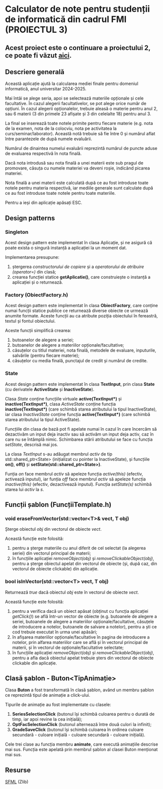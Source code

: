 # Calculator de note pentru studenții de informatică din cadrul FMI (PROIECTUL 3)

## Acest proiect este o continuare a proiectului 2, ce poate fi văzut [aici](https://github.com/matei53/Calculator-de-note-pentru-facultatea-de-informatica).

## Descriere generală

Această aplicație ajută la calcularea mediei finale pentru domeniul informatică, anul universitar 2024-2025.

Mai întâi se alege seria, apoi se selectează materiile opționale și cele facultative. În cazul alegerii facultativelor, se pot alege orice număr de opțiuni. În cazul alegerii opționalelor, trebuie aleasă o materie pentru anul 2, sau 6 materii (3 din primele 23 afișate și 3 din celelalte 18) pentru anul 3.

La final se inserează toate notele primite pentru fiecare materie (e.g. nota de la examen, nota de la colocviu, nota pe activitatea la curs/seminar/laborator). Această notă trebuie să fie între 0 și numărul aflat între parantezele de după numele evaluării.

Numărul de dinaintea numelui evaluării reprezintă numărul de puncte aduse de evaluarea respectivă în nota finală.

Dacă nota introdusă sau nota finală a unei materii este sub pragul de promovare, căsuța cu numele materiei va deveni roșie, indicând picarea materiei.

Nota finală a unei materii este calculată după ce au fost introduse toate notele pentru materia respectivă, iar mediile generale sunt calculate după ce au fost introduse toate notele pentru toate materiile.

Pentru a ieși din aplicație apăsați ESC.

## Design patterns

### Singleton

Acest design pattern este implementat în clasa Aplicație, și ne asigură că poate exista o singură instanță a aplicației la un moment dat.

Implementarea presupune:
1. ștergerea *constructorului de copiere* și a *operatorului de atribuire (operator=)* din clasă;
2. crearea funcției statice **getAplicatie()**, care construiește o instanță a aplicației și o returnează.

### Factory (ObiectFactory.h)

Acest design pattern este implementat în clasa **ObiectFactory**, care conține numai funcții statice publice ce returnează diverse obiecte ce urmează anumite formate. Aceste funcții au ca atribute poziția obiectului în fereastră, textul și fontul obiectului.

Aceste funcții simplifică crearea:
1. butoanelor de alegere a seriei;
2. butoanelor de alegere a materiilor opționale/facultative;
3. căsuțelor cu titlul materiei, nota finală, metodele de evaluare, inputurile, salvările (pentru fiecare materie);
4. căsuțelor cu media finală, punctajul de credit și numărul de credite.

### State

Acest design pattern este implementat în clasa **TextInput**, prin clasa **State** (cu derivatele **ActiveState** și **InactiveState**).

Clasa *State* conține funcțiile virtuale **active(TextInput\*)** și **inactive(TextInput\*)**, clasa *ActiveState* conține funcția **inactive(TextInput\*)** (care schimbă starea atributului la tipul InactiveState), iar clasa *InactiveState* conține funcția **active(TextInput\*)** (care schimbă starea atributului la tipul ActiveState).

Funcțiile din clasa de bază pot fi apelate numai în cazul în care încercăm să dezactivăm un input deja inactiv sau să activăm un input deja activ, caz în care nu se întâmplă nimic. Schimbarea stării atributului se face cu funcția *setState*, descrisă mai jos.

La clasa *TextInput* s-au adăugat membrul *activ* de tip std::shared_ptr\<State> (inițializat cu pointer la InactiveState), și funcțiile **on()**, **off()** și **setState(std::shared_ptr\<State>)**.

Funția *on* face membrul *activ* să apeleze funcția *active(this)* (efectiv, activează inputul), iar funția *off* face membrul *activ* să apeleze funcția *inactive(this)* (efectiv, dezactivează inputul). Funcția *setState(s)* schimbă starea lui *activ* la *s*.

## Funcții șablon (FuncțiiTemplate.h)

### void eraseFromVector(std::vector\<T>& vect, T obj)

Șterge obiectul *obj* din vectorul de obiecte *vect*.

Această funcție este folosită:

1. pentru a șterge materiile cu anul diferit de cel selectat (la alegerea seriei) din vectorul principal de materii;
2. în funcțiile aplicației *removeObject(obj)* și *removeClickableObject(obj)*, pentru a șterge obiectul apelat din vectorul de obiecte (și, după caz, din vectorul de obiecte clickable) din aplicație.

### bool isInVector(std::vector\<T> vect, T obj)

Returnează *true* dacă obiectul *obj* este în vectorul de obiecte *vect*.

Această funcție este folosită:

1. pentru a verifica dacă un obiect apăsat (obținut cu funcția aplicației *getClick()*) se află într-un vector de obiecte (e.g. butoanele de alegere a seriei, butoanele de alegere a materiilor opționale/facultative, căsuțele de introducere a notelor, butoanele de salvare a notelor), pentru a ști ce cod trebuie executat în urma unei apăsări;
2. în afișarea materiilor opționale/facultative în pagina de introducere a notelor, prin alfarea materiilor care se află și în vectorul principal de materii, și în vectorul de opționale/facultative selectate;
3. în funcțiile aplicației *removeObject(obj)* și *removeClickableObject(obj)*, pentru a afla dacă obiectul apelat trebuie șters din vectorul de obiecte clickable din aplicație.

## Clasă șablon - Buton\<TipAnimație>

Clasa **Buton** a fost transformată în clasă șablon, având un membru șablon ce reprezintă tipul de animație a click-ului.

Tipurile de animație au fost implementate cu clasele:
1. **SeriesSelectionClick** (butonul își schimbă culoarea pentru o durată de timp, iar apoi revine la cea inițială);
2. **OptFacSelectionClick** (butonul alternează între două culori la infinit);
3. **GradeSaveClick** (butonul își schimbă culoarea în ordinea culoare secundară - culoare inițială - culoare secundară - culoare inițială).

Cele trei clase au funcția membru **animate**, care execută animațiile descrise mai sus. Funcția este apelată prin membrul șablon al clasei Buton menționat mai sus.

## Resurse

[SFML](https://github.com/SFML/SFML/tree/3.0.1) (Zlib)
